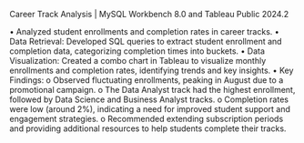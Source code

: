 Career Track Analysis | MySQL Workbench 8.0 and Tableau Public 2024.2

•	Analyzed student enrollments and completion rates in career tracks.
•	Data Retrieval: Developed SQL queries to extract student enrollment and completion data, categorizing completion times into buckets.
•	Data Visualization: Created a combo chart in Tableau to visualize monthly enrollments and completion rates, identifying trends and key insights.
•	Key Findings:
o	Observed fluctuating enrollments, peaking in August due to a promotional campaign.
o	The Data Analyst track had the highest enrollment, followed by Data Science and Business Analyst tracks.
o	Completion rates were low (around 2%), indicating a need for improved student support and engagement strategies.
o	Recommended extending subscription periods and providing additional resources to help students complete their tracks.
